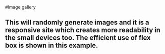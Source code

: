 #Image gallery

This will randomly generate images and it is a responsive site which creates more readability in the small devices too.
The efficient use of flex box is shown in this example.
---------------

